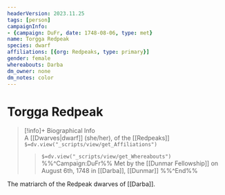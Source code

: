 ```yaml
---
headerVersion: 2023.11.25
tags: [person]
campaignInfo: 
- {campaign: DuFr, date: 1748-08-06, type: met}
name: Torgga Redpeak
species: dwarf
affiliations: [{org: Redpeaks, type: primary}]
gender: female
whereabouts: Darba
dm_owner: none
dm_notes: color
---
```

# Torgga Redpeak
>[!info]+ Biographical Info  
> A [[Dwarves|dwarf]] (she/her), of the [[Redpeaks]]  
> `$=dv.view("_scripts/view/get_Affiliations")`  
>> `$=dv.view("_scripts/view/get_Whereabouts")`  
>> %%^Campaign:DuFr%% Met by the [[Dunmar Fellowship]] on August 6th, 1748 in [[Darba]], [[Dunmar]] %%^End%%

The matriarch of the Redpeak dwarves of [[Darba]].